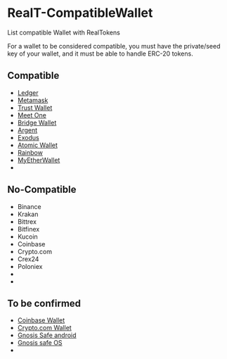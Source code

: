 # RealT-CompatibleWallet

List compatible Wallet with RealTokens

For a wallet to be considered compatible, you must have the private/seed key of your wallet, and it must be able to handle ERC-20 tokens.

## Compatible

- [Ledger](https://www.ledger.com/)
- [Metamask](https://metamask.io/)
- [Trust Wallet](https://trustwallet.com/)
- [Meet One](https://meet.one/)
- [Bridge Wallet](https://www.mtpelerin.com/fr/bridge-wallet)
- [Argent](https://www.argent.xyz/)
- [Exodus](https://www.exodus.io/)
- [Atomic Wallet](https://atomicwallet.io/)
- [Rainbow](https://rainbow.me/)
- [MyEtherWallet](https://mewconnect.myetherwallet.com/)
- []()

## No-Compatible

- Binance
- Krakan
- Bittrex
- Bitfinex
- Kucoin
- Coinbase
- Crypto.com
- Crex24
- Poloniex
-
-

## To be confirmed

- [Coinbase Wallet](https://wallet.coinbase.com/)
- [Crypto.com Wallet](https://crypto.com/en/ncw/)
- [Gnosis Safe android](https://play.google.com/store/apps/details?id=pm.gnosis.heimdall&hl=de)
- [Gnosis safe OS](https://apps.apple.com/us/app/gnosis-safe-smart-wallet/id1447390375)
-
